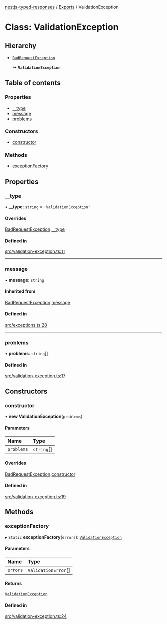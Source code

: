 [nestjs-typed-responses](../README.md) / [Exports](../modules.md) / ValidationException

# Class: ValidationException

## Hierarchy

- [`BadRequestException`](BadRequestException.md)

  ↳ **`ValidationException`**

## Table of contents

### Properties

- [\_\_type](ValidationException.md#__type)
- [message](ValidationException.md#message)
- [problems](ValidationException.md#problems)

### Constructors

- [constructor](ValidationException.md#constructor)

### Methods

- [exceptionFactory](ValidationException.md#exceptionfactory)

## Properties

### \_\_type

• **\_\_type**: `string` = `'ValidationException'`

#### Overrides

[BadRequestException](BadRequestException.md).[__type](BadRequestException.md#__type)

#### Defined in

[src/validation-exception.ts:11](https://github.com/igrek8/nestjs-typed-responses/blob/84f62b4/src/validation-exception.ts#L11)

___

### message

• **message**: `string`

#### Inherited from

[BadRequestException](BadRequestException.md).[message](BadRequestException.md#message)

#### Defined in

[src/exceptions.ts:28](https://github.com/igrek8/nestjs-typed-responses/blob/84f62b4/src/exceptions.ts#L28)

___

### problems

• **problems**: `string`[]

#### Defined in

[src/validation-exception.ts:17](https://github.com/igrek8/nestjs-typed-responses/blob/84f62b4/src/validation-exception.ts#L17)

## Constructors

### constructor

• **new ValidationException**(`problems`)

#### Parameters

| Name | Type |
| :------ | :------ |
| `problems` | `string`[] |

#### Overrides

[BadRequestException](BadRequestException.md).[constructor](BadRequestException.md#constructor)

#### Defined in

[src/validation-exception.ts:19](https://github.com/igrek8/nestjs-typed-responses/blob/84f62b4/src/validation-exception.ts#L19)

## Methods

### exceptionFactory

▸ `Static` **exceptionFactory**(`errors`): [`ValidationException`](ValidationException.md)

#### Parameters

| Name | Type |
| :------ | :------ |
| `errors` | `ValidationError`[] |

#### Returns

[`ValidationException`](ValidationException.md)

#### Defined in

[src/validation-exception.ts:24](https://github.com/igrek8/nestjs-typed-responses/blob/84f62b4/src/validation-exception.ts#L24)

